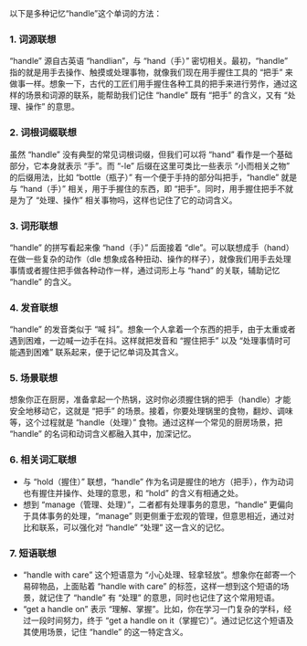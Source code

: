 以下是多种记忆“handle”这个单词的方法：

### 1. 词源联想
“handle” 源自古英语 “handlian”，与 “hand（手）” 密切相关。最初，“handle” 指的就是用手去操作、触摸或处理事物，就像我们现在用手握住工具的 “把手” 来做事一样。想象一下，古代的工匠们用手握住各种工具的把手来进行劳作，通过这样的场景和词源的联系，能帮助我们记住 “handle” 既有 “把手” 的含义，又有 “处理、操作” 的意思。

### 2. 词根词缀联想
虽然 “handle” 没有典型的常见词根词缀，但我们可以将 “hand” 看作是一个基础部分，它本身就表示 “手”。而 “-le” 后缀在这里可类比一些表示 “小而相关之物” 的后缀用法，比如 “bottle（瓶子）” 有一个便于手持的部分叫把手，“handle” 就是与 “hand（手）” 相关，用于手握住的东西，即 “把手”。同时，用手握住把手不就是为了 “处理、操作” 相关事物吗，这样也记住了它的动词含义。

### 3. 词形联想
“handle” 的拼写看起来像 “hand（手）” 后面接着 “dle”。可以联想成手（hand）在做一些复杂的动作（dle 想象成各种扭动、操作的样子），就像我们用手去处理事情或者握住把手做各种动作一样，通过词形上与 “hand” 的关联，辅助记忆 “handle” 的含义。

### 4. 发音联想
“handle” 的发音类似于 “喊 抖”。想象一个人拿着一个东西的把手，由于太重或者遇到困难，一边喊一边手在抖。这样就把发音和 “握住把手” 以及 “处理事情时可能遇到困难” 联系起来，便于记忆单词及其含义。

### 5. 场景联想
想象你正在厨房，准备拿起一个热锅，这时你必须握住锅的把手（handle）才能安全地移动它，这就是 “把手” 的场景。接着，你要处理锅里的食物，翻炒、调味等，这个过程就是 “handle（处理）” 食物。通过这样一个常见的厨房场景，把 “handle” 的名词和动词含义都融入其中，加深记忆。

### 6. 相关词汇联想
 - 与 “hold（握住）” 联想，“handle” 作为名词是握住的地方（把手），作为动词也有握住并操作、处理的意思，和 “hold” 的含义有相通之处。
 - 想到 “manage（管理、处理）”，二者都有处理事务的意思，“handle” 更偏向于具体事务的处理，“manage” 则更侧重于宏观的管理，但意思相近，通过对比和联系，可以强化对 “handle” “处理” 这一含义的记忆。

### 7. 短语联想
 - “handle with care” 这个短语意为 “小心处理、轻拿轻放”。想象你在邮寄一个易碎物品，上面贴着 “handle with care” 的标签，这样一想到这个短语的场景，就记住了 “handle” 有 “处理” 的意思，同时也记住了这个常用短语。
 - “get a handle on” 表示 “理解、掌握”。比如，你在学习一门复杂的学科，经过一段时间努力，终于 “get a handle on it（掌握它）”。通过记忆这个短语及其使用场景，记住 “handle” 的这一特定含义。 